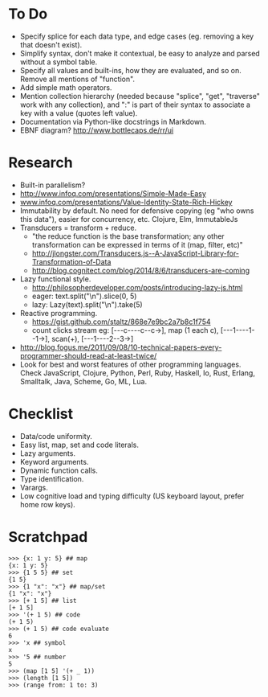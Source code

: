 # To Do #

- Specify splice for each data type, and edge cases (eg. removing a key that doesn't exist).
- Simplify syntax, don't make it contextual, be easy to analyze and parsed without a symbol table.
- Specify all values and built-ins, how they are evaluated, and so on. Remove all mentions of "function".
- Add simple math operators.
- Mention collection hierarchy (needed because "splice", "get", "traverse" work with any collection), and ":" is part of their syntax to associate a key with a value (quotes left value).
- Documentation via Python-like docstrings in Markdown.
- EBNF diagram? http://www.bottlecaps.de/rr/ui

# Research #

- Built-in parallelism?
- http://www.infoq.com/presentations/Simple-Made-Easy
- www.infoq.com/presentations/Value-Identity-State-Rich-Hickey
- Immutability by default. No need for defensive copying (eg "who owns this data"), easier for concurrency, etc. Clojure, Elm, ImmutableJs
- Transducers = transform + reduce.
  - "the reduce function is the base transformation; any other transformation can be expressed in terms of it (map, filter, etc)"
  - http://jlongster.com/Transducers.js--A-JavaScript-Library-for-Transformation-of-Data
  - http://blog.cognitect.com/blog/2014/8/6/transducers-are-coming
- Lazy functional style.
  - http://philosopherdeveloper.com/posts/introducing-lazy-js.html
  - eager: text.split("\n").slice(0, 5)
  - lazy: Lazy(text).split("\n").take(5)
- Reactive programming.
  - https://gist.github.com/staltz/868e7e9bc2a7b8c1f754
  - count clicks stream eg: [---c----c--c->], map (1 each c), [---1----1--1->], scan(+), [---1----2--3->]
- http://blog.fogus.me/2011/09/08/10-technical-papers-every-programmer-should-read-at-least-twice/
- Look for best and worst features of other programming languages. Check JavaScript, Clojure, Python, Perl, Ruby, Haskell, Io, Rust, Erlang, Smalltalk, Java, Scheme, Go, ML, Lua.

# Checklist #

- Data/code uniformity.
- Easy list, map, set and code literals. 
- Lazy arguments.
- Keyword arguments.
- Dynamic function calls.
- Type identification.
- Varargs.
- Low cognitive load and typing difficulty (US keyboard layout, prefer home row keys).

# Scratchpad #

```
>>> {x: 1 y: 5} ## map
{x: 1 y: 5}
>>> {1 5 5} ## set
{1 5}
>>> {1 "x": "x"} ## map/set
{1 "x": "x"}
>>> [+ 1 5] ## list
[+ 1 5]
>>> '(+ 1 5) ## code
(+ 1 5)
>>> (+ 1 5) ## code evaluate
6
>>> 'x ## symbol
x
>>> '5 ## number
5
>>> (map [1 5] '(+ _ 1))
>>> (length [1 5])
>>> (range from: 1 to: 3)
```

